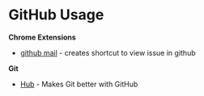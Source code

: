 GitHub Usage
============

**Chrome Extensions**
* [github mail](https://github.com/muan/github-gmail) - creates shortcut to view issue in github 

**Git**
* [Hub](http://hub.github.com/) - Makes Git better with GitHub
